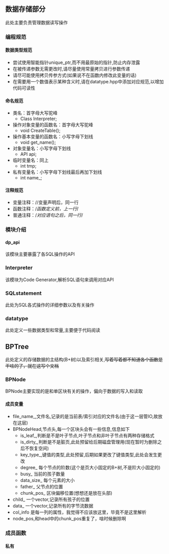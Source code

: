 ## 数据存储部分
此处主要负责管理数据读写操作
### 编程规范
#### 数据类型规范
- 尝试使用智能指针unique_ptr,而不用最原始的指针,防止内存泄露
- 在被传递参数无需更改时,请尽量使用常量拷贝进行参数传递
- 请尽可能使用拷贝传参方式(如果说不在函数内修改此变量的话)
- 在需要用一个数值表示某种含义时,请在datatype.hpp中添加对应规范,以增加代码可读性
#### 命名规范
- 类名：首字母大写驼峰						
  - Class Interpreter;
- 操作对象变量的函数名：首字母大写驼峰		
  - void CreateTable();
- 操作基本变量的函数名：小写字母下划线		
  - void get_name();
- 对象变量名：小写字母下划线					
  - API api;
- 临时变量名：同上							
  - int tmp;
- 私有变量名：小写字母下划线最后再加下划线	
  - int name_;
#### 注释规范
- 变量注释：//变量声明后，同一行
- 函数注释：/*函数定义前，上一行*/
- 普通注释：/*对应语句之后，同一行*/
### 模块介绍
#### dp_api
该模块主要暴露了各SQL操作的API

### Interpreter
该模块为Code Generator,解析SQL语句来调用对应API

### SQLstatement
此处为SQL各式操作的详细参数以及有关操作

### datatype
此处定义一些数据类型和常量,主要便于代码阅读

## BPTree
此处定义的存储数据的主结构(B+树)以及索引相关,~~写着写着都不知道各个函数是干啥的了，就在这写个文档~~
### BPNode
BPNode主要实现的是和单区块有关的操作，偏向于数据的写入和读取
#### 成员变量
- file_name_,文件名,记录的是当前表/索引对应的文件名(由于这一层管IO,故放在这层)
- BPNodeHead,节点头,每一个区块头会有一些信息,信息如下
  - is_leaf_,判断是不是叶子节点,叶子节点和非叶子节点有两种存储格式
  - is_dirty_,判断是不是脏页,此处预留给后期磁盘管理用(现在暂时为删除之后不恢复空间)
  - key_type_,键值的类型,此处预留,后期如果更改了键值类型,此处会发生更改
  - degree_ 每个节点的阶数(这个是页大小固定的B+树,不是阶大小固定的)
  - busy_ 当前的孩子数量
  - data_size_ 每个元素的大小
  - father_ 父节点的位置
  - chunk_pos_ 区块偏移位置(想想还是放在头部)
- child_ 一个vector,记录所有孩子的位置
- data_ 一个vector,记录所有的字节流数据
- col_info 是每一列的属性，我觉得不应该放这里，毕竟不是这里解析
- node_pos,和head中的chunk_pos重复了，啥时候删除啊
### 成员函数
#### 私有
